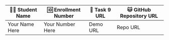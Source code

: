 | 👩‍🎓 Student Name | 🆔 Enrollment Number | 🔗 Task 9 URL  | 🐱 GitHub Repository URL |
|-----------------|-------------------|---------------|----------------------|
| Your Name Here  | Your Number Here  | Demo URL | Repo URL  |
